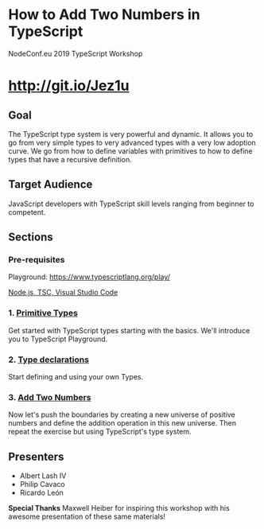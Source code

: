 # How to Add Two Numbers in TypeScript
NodeConf.eu 2019 TypeScript Workshop

# http://git.io/Jez1u


## Goal
The TypeScript type system is very powerful and dynamic.  It allows you to go from very simple types to very advanced types with a very low adoption curve.  We go from how to define variables with primitives to how to define types that have a recursive definition.

## Target Audience

JavaScript developers with TypeScript skill levels ranging from beginner to competent.


## Sections

### Pre-requisites

Playground:
https://www.typescriptlang.org/play/

[Node.js, TSC, Visual Studio Code](PREREQUISITES.md)

### 1. [Primitive Types](section-1-primitives)
Get started with TypeScript types starting with the basics.  We'll introduce you to TypeScript Playground.

### 2. [Type declarations](section-2-declarations)
Start defining and using your own Types.

### 3. [Add Two Numbers](section-3-adding-two-numbers)
Now let's push the boundaries by creating a new universe of positive numbers and define the addition operation in this new universe.  Then repeat the exercise but using TypeScript's type system.

## Presenters
* Albert Lash IV
* Philip Cavaco
* Ricardo Le&oacute;n

__Special Thanks__
Maxwell Heiber for inspiring this workshop with his awesome presentation of these same materials!
